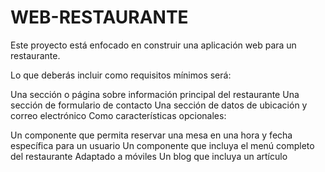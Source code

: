 # WEB-RESTAURANTE
Este proyecto está enfocado en construir una aplicación web para un restaurante.

Lo que deberás incluir como requisitos mínimos será:

Una sección o página sobre información principal del restaurante
Una sección de formulario de contacto
Una sección de datos de ubicación y correo electrónico
Como características opcionales:

Un componente que permita reservar una mesa en una hora y fecha específica para un usuario
Un componente que incluya el menú completo del restaurante
Adaptado a móviles
Un blog que incluya un artículo

